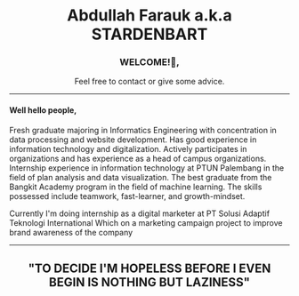 <div align="center">
<h1>Abdullah Farauk a.k.a STARDENBART</h1>
<h3>WELCOME!👋,</h3>
<p>Feel free to contact or give some advice.</p>
</div>
<hr>

  #### Well hello people,
Fresh graduate majoring in Informatics Engineering with concentration in data processing and website development. Has good experience in information technology and digitalization. Actively participates in organizations and has experience as a head of campus organizations. Internship experience in information technology at PTUN Palembang in the field of plan analysis and data visualization. The best graduate from the Bangkit Academy program in the field of machine learning. The skills possessed include teamwork, fast-learner, and growth-mindset.

Currently I'm doing internship as a digital marketer at PT Solusi Adaptif Teknologi International Which on a marketing campaign project to improve brand awareness of the company
<hr>

<div align="center">
  <h2>"TO DECIDE I'M HOPELESS BEFORE I EVEN BEGIN IS NOTHING BUT LAZINESS"</h2>
</div>

